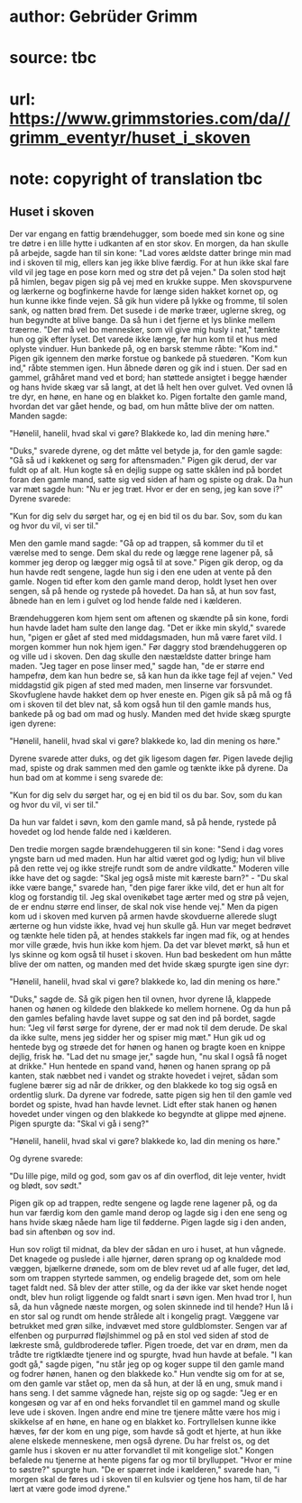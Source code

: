 # author: Gebrüder Grimm
# source: tbc
# url: https://www.grimmstories.com/da//grimm_eventyr/huset_i_skoven
# note: copyright of translation tbc

## Huset i skoven 

Der var engang en fattig brændehugger, som boede med sin kone og sine
tre døtre i en lille hytte i udkanten af en stor skov. En morgen, da han
skulle på arbejde, sagde han til sin kone: "Lad vores ældste datter
bringe min mad ind i skoven til mig, ellers kan jeg ikke blive færdig.
For at hun ikke skal fare vild vil jeg tage en pose korn med og strø det
på vejen." Da solen stod højt på himlen, begav pigen sig på vej med en
krukke suppe. Men skovspurvene og lærkerne og bogfinkerne havde for
længe siden hakket kornet op, og hun kunne ikke finde vejen. Så gik hun
videre på lykke og fromme, til solen sank, og natten brød frem. Det
susede i de mørke træer, uglerne skreg, og hun begyndte at blive bange.
Da så hun i det fjerne et lys blinke mellem træerne. "Der må vel bo
mennesker, som vil give mig husly i nat," tænkte hun og gik efter
lyset. Det varede ikke længe, før hun kom til et hus med oplyste
vinduer. Hun bankede på, og en barsk stemme råbte: "Kom ind." Pigen
gik igennem den mørke forstue og bankede på stuedøren. "Kom kun ind,"
råbte stemmen igen. Hun åbnede døren og gik ind i stuen. Der sad en
gammel, gråhåret mand ved et bord; han støttede ansigtet i begge hænder
og hans hvide skæg var så langt, at det lå helt hen over gulvet. Ved
ovnen lå tre dyr, en høne, en hane og en blakket ko. Pigen fortalte den
gamle mand, hvordan det var gået hende, og bad, om hun måtte blive der
om natten. Manden sagde:

"Hønelil, hanelil,
hvad skal vi gøre?
Blakkede ko,
lad din mening høre."

"Duks," svarede dyrene, og det måtte vel betyde ja, for den gamle
sagde: "Gå så ud i køkkenet og sørg for aftensmaden." Pigen gik derud,
der var fuldt op af alt. Hun kogte så en dejlig suppe og satte skålen
ind på bordet foran den gamle mand, satte sig ved siden af ham og spiste
og drak. Da hun var mæt sagde hun: "Nu er jeg træt. Hvor er der en
seng, jeg kan sove i?" Dyrene svarede:

"Kun for dig selv du sørget har,
og ej en bid til os du bar.
Sov, som du kan og hvor du vil,
vi ser til."

Men den gamle mand sagde: "Gå op ad trappen, så kommer du til et
værelse med to senge. Dem skal du rede og lægge rene lagener på, så
kommer jeg derop og lægger mig også til at sove." Pigen gik derop, og
da hun havde redt sengene, lagde hun sig i den ene uden at vente på den
gamle. Nogen tid efter kom den gamle mand derop, holdt lyset hen over
sengen, så på hende og rystede på hovedet. Da han så, at hun sov fast,
åbnede han en lem i gulvet og lod hende falde ned i kælderen.

Brændehuggeren kom hjem sent om aftenen og skændte på sin kone, fordi
hun havde ladet ham sulte den lange dag. "Det er ikke min skyld,"
svarede hun, "pigen er gået af sted med middagsmaden, hun må være faret
vild. I morgen kommer hun nok hjem igen." Før daggry stod
brændehuggeren op og ville ud i skoven. Den dag skulle den næstældste
datter bringe ham maden. "Jeg tager en pose linser med," sagde han,
"de er større end hampefrø, dem kan hun bedre se, så kan hun da ikke
tage fejl af vejen." Ved middagstid gik pigen af sted med maden, men
linserne var forsvundet. Skovfuglene havde hakket dem op hver eneste en.
Pigen gik så på må og få om i skoven til det blev nat, så kom også hun
til den gamle mands hus, bankede på og bad om mad og husly. Manden med
det hvide skæg spurgte igen dyrene:

"Hønelil, hanelil,
hvad skal vi gøre?
blakkede ko,
lad din mening os høre."

Dyrene svarede atter duks, og det gik ligesom dagen før. Pigen lavede
dejlig mad, spiste og drak sammen med den gamle og tænkte ikke på
dyrene. Da hun bad om at komme i seng svarede de:

"Kun for dig selv du sørget har,
og ej en bid til os du bar.
Sov, som du kan og hvor du vil,
vi ser til."

Da hun var faldet i søvn, kom den gamle mand, så på hende, rystede på
hovedet og lod hende falde ned i kælderen.

Den tredie morgen sagde brændehuggeren til sin kone: "Send i dag vores
yngste barn ud med maden. Hun har altid været god og lydig; hun vil
blive på den rette vej og ikke strejfe rundt som de andre vildkatte."
Moderen ville ikke have det og sagde: "Skal jeg også miste mit kæreste
barn?" - "Du skal ikke være bange," svarede han, "den pige farer
ikke vild, det er hun alt for klog og forstandig til. Jeg skal
ovenikøbet tage ærter med og strø på vejen, de er endnu større end
linser, de skal nok vise hende vej." Men da pigen kom ud i skoven med
kurven på armen havde skovduerne allerede slugt ærterne og hun vidste
ikke, hvad vej hun skulle gå. Hun var meget bedrøvet og tænkte hele
tiden på, at hendes stakkels far ingen mad fik, og at hendes mor ville
græde, hvis hun ikke kom hjem. Da det var blevet mørkt, så hun et lys
skinne og kom også til huset i skoven. Hun bad beskedent om hun måtte
blive der om natten, og manden med det hvide skæg spurgte igen sine dyr:

"Hønelil, hanelil,
hvad skal vi gøre?
blakkede ko,
lad din mening os høre."

"Duks," sagde de. Så gik pigen hen til ovnen, hvor dyrene lå, klappede
hanen og hønen og kildede den blakkede ko mellem hornene. Og da hun på
den gamles befaling havde lavet suppe og sat den ind på bordet, sagde
hun: "Jeg vil først sørge for dyrene, der er mad nok til dem derude. De
skal da ikke sulte, mens jeg sidder her og spiser mig mæt." Hun gik ud
og hentede byg og strøede det for hønen og hanen og bragte koen en
knippe dejlig, frisk hø. "Lad det nu smage jer," sagde hun, "nu skal
I også få noget at drikke." Hun hentede en spand vand, hønen og hanen
sprang op på kanten, stak næbbet ned i vandet og strakte hovedet i
vejret, sådan som fuglene bærer sig ad når de drikker, og den blakkede
ko tog sig også en ordentlig slurk. Da dyrene var fodrede, satte pigen
sig hen til den gamle ved bordet og spiste, hvad han havde levnet. Lidt
efter stak hanen og hønen hovedet under vingen og den blakkede ko
begyndte at glippe med øjnene. Pigen spurgte da: "Skal vi gå i seng?"

"Hønelil, hanelil,
hvad skal vi gøre?
blakkede ko,
lad din mening os høre."

Og dyrene svarede:

"Du lille pige, mild og god,
som gav os af din overflod,
dit leje venter, hvidt og blødt,
sov sødt."

Pigen gik op ad trappen, redte sengene og lagde rene lagener på, og da
hun var færdig kom den gamle mand derop og lagde sig i den ene seng og
hans hvide skæg nåede ham lige til fødderne. Pigen lagde sig i den
anden, bad sin aftenbøn og sov ind.

Hun sov roligt til midnat, da blev der sådan en uro i huset, at hun
vågnede. Det knagede og puslede i alle hjørner, døren sprang op og
knaldede mod væggen, bjælkerne drønede, som om de blev revet ud af alle
fuger, det lød, som om trappen styrtede sammen, og endelig bragede det,
som om hele taget faldt ned. Så blev der atter stille, og da der ikke
var sket hende noget ondt, blev hun roligt liggende og faldt snart i
søvn igen. Men hvad tror I, hun så, da hun vågnede næste morgen, og
solen skinnede ind til hende? Hun lå i en stor sal og rundt om hende
strålede alt i kongelig pragt. Væggene var betrukket med grøn silke,
indvævet med store guldblomster. Sengen var af elfenben og purpurrød
fløjlshimmel og på en stol ved siden af stod de lækreste små,
guldbroderede tøfler. Pigen troede, det var en drøm, men da trådte tre
rigtklædte tjenere ind og spurgte, hvad hun havde at befale. "I kan
godt gå," sagde pigen, "nu står jeg op og koger suppe til den gamle
mand og fodrer hønen, hanen og den blakkede ko." Hun vendte sig om for
at se, om den gamle var stået op, men da så hun, at der lå en ung, smuk
mand i hans seng. I det samme vågnede han, rejste sig op og sagde: "Jeg
er en kongesøn og var af en ond heks forvandlet til en gammel mand og
skulle leve ude i skoven. Ingen andre end mine tre tjenere måtte være
hos mig i skikkelse af en høne, en hane og en blakket ko. Fortryllelsen
kunne ikke hæves, før der kom en ung pige, som havde så godt et hjerte,
at hun ikke alene elskede menneskene, men også dyrene. Du har frelst os,
og det gamle hus i skoven er nu atter forvandlet til mit kongelige
slot." Kongen befalede nu tjenerne at hente pigens far og mor til
brylluppet. "Hvor er mine to søstre?" spurgte hun. "De er spærret
inde i kælderen," svarede han, "i morgen skal de føres ud i skoven til
en kulsvier og tjene hos ham, til de har lært at være gode imod
dyrene."
